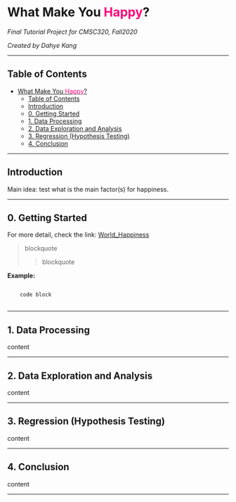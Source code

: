 # What Make You <span style="color:#FF0078">Happy</span>?

*Final Tutorial Project for CMSC320, Fall2020*

*Created by Dahye Kang*
***

## Table of Contents

- [What Make You <span style="color:#FF0078">Happy</span>?](#what-make-you-happy)
  - [Table of Contents](#table-of-contents)
  - [Introduction](#introduction)
  - [0. Getting Started](#0-getting-started)
  - [1. Data Processing](#1-data-processing)
  - [2. Data Exploration and Analysis](#2-data-exploration-and-analysis)
  - [3. Regression (Hypothesis Testing)](#3-regression-hypothesis-testing)
  - [4. Conclusion](#4-conclusion)

***

## Introduction

Main idea: test what is the main factor(s) for happiness.

***

## 0. Getting Started

For more detail, check the link: [World_Happiness][kagglelink]

[kagglelink]: https://www.kaggle.com/unsdsn/world-happiness

> blockquote
>> blockquote

**Example:**
<pre>
<code>
    code block
</code>
</pre>
***

## 1. Data Processing

content
***

## 2. Data Exploration and Analysis

content
***

## 3. Regression (Hypothesis Testing)

content
***

## 4. Conclusion

content
***
